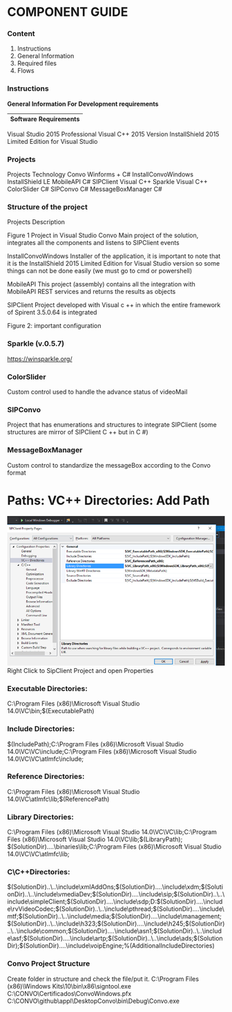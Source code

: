 
# COMPONENT GUIDE


### Content
1. Instructions
2. General Information	
3. Required files	
4. Flows

### Instructions

**General Information For Development requirements**
 
Software Requirements | 
------------ | 
Visual Studio 2015 Professional 
Visual C++ 2015
Version InstallShield 2015 Limited Edition for Visual Studio

### Projects


Projects
Technology
Convo
Winforms + C#
InstallConvoWindows
InstallShield LE
MobileAPI
C#
SIPClient
Visual C++
Sparkle
Visual C++
ColorSlider
C#
SIPConvo
C#
MessageBoxManager
C#


### Structure of the project


Projects Description


Figure 1 Project in Visual Studio
Convo
Main project of the solution, integrates all the components and listens to SIPClient events


InstallConvoWindows
Installer of the application, it is important to note that it is the InstallShield 2015 Limited  Edition for Visual Studio version so some things can not be done easily (we must go to cmd or powershell)

MobileAPI
This project (assembly) contains all the integration with MobileAPI REST services and returns the results as objects

SIPClient
Project developed with Visual c ++ in which the entire framework of Spirent 3.5.0.64 is integrated


Figure 2: important configuration



### Sparkle (v.0.5.7)
https://winsparkle.org/

### ColorSlider
Custom control used to handle the advance status of videoMail

### SIPConvo
Project that has enumerations and structures to integrate SIPClient (some structures are mirror of SIPClient C ++ but in C #)

### MessageBoxManager
Custom control to standardize the messageBox according to the Convo format


# Paths: VC++ Directories: Add Path
![Image of ref](https://github.com/raj-d/GitSync/blob/master/ref%20added.PNG)
Right Click to SipClient Project and open Properties

### Executable Directories: 

C:\Program Files (x86)\Microsoft Visual Studio 14.0\VC\bin;$(ExecutablePath)

### Include Directories:

$(IncludePath);C:\Program Files (x86)\Microsoft Visual Studio 14.0\VC\VC\include;C:\Program Files (x86)\Microsoft Visual Studio 14.0\VC\VC\atlmfc\include;

### Reference Directories:

C:\Program Files (x86)\Microsoft Visual Studio 14.0\VC\atlmfc\lib;$(ReferencePath)

### Library Directories:

C:\Program Files (x86)\Microsoft Visual Studio 14.0\VC\VC\lib;C:\Program Files (x86)\Microsoft Visual Studio 14.0\VC\lib;$(LibraryPath); $(SolutionDir)..\..\binaries\lib;C:\Program Files (x86)\Microsoft Visual Studio 14.0\VC\VC\atlmfc\lib;

### C\C++Directories:
$(SolutionDir)..\..\include\xmlAddOns;$(SolutionDir)..\..\include\xdm;$(SolutionDir)..\..\include\vmediaDev;$(SolutionDir)..\..\include\sip;$(SolutionDir)..\..\include\simpleClient;$(SolutionDir)..\..\include\sdp;D:\$(SolutionDir)..\..\include\rvVideoCodec;$(SolutionDir)..\..\include\pthread;$(SolutionDir)..\..\include\mtf;$(SolutionDir)..\..\include\media;$(SolutionDir)..\..\include\management;$(SolutionDir)..\..\include\h323;$(SolutionDir)..\..\include\h245;$(SolutionDir)..\..\include\common;$(SolutionDir)..\..\include\asn1;$(SolutionDir)..\..\include\asf;$(SolutionDir)..\..\include\artp;$(SolutionDir)..\..\include\ads;$(SolutionDir);$(SolutionDir)..\..\include\voipEngine;%(AdditionalIncludeDirectories)

### Convo Project Structure

Create folder in structure and check the file/put it.
C:\Program Files (x86)\Windows Kits\10\bin\x86\signtool.exe C:\CONVO\Certificados\ConvoWindows.pfx C:\CONVO\github\appl\DesktopConvo\bin\Debug\Convo.exe
